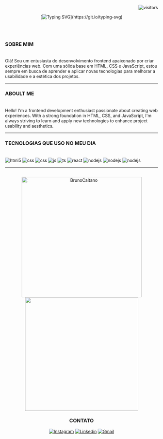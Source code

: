 <div align=right>

![visitors](https://visitor-badge.laobi.icu/badge?page_id=BrunoCaitano)

</div>

<div align=center>

[![Typing SVG](https://readme-typing-svg.herokuapp.com?font=Fira+Code&pause=1000&width=650&separator=%4C&lines=Hello%2CThere!+This+is+Bruno+Caitano,+Nice+to+meet+you!)](https://git.io/typing-svg)

</div> <br><br>

### SOBRE MIM <br><br>

 <p>Olá! Sou um entusiasta do desenvolvimento frontend apaixonado por criar experiências web. Com uma sólida base em HTML, CSS e JavaScript, estou sempre em busca de aprender e aplicar novas tecnologias para melhorar a usabilidade e a estética dos projetos.</p><hr>

### ABOULT ME <br><br>
<p>Hello! I'm a frontend development enthusiast passionate about creating web experiences. With a strong foundation in HTML, CSS, and JavaScript, I'm always striving to learn and apply new technologies to enhance project usability and aesthetics.</p><hr>

### TECNOLOGIAS QUE USO NO MEU DIA <br><br>


<div style="display: inline_block">
  <img align="center" alt="html5" src="https://img.shields.io/badge/HTML5-E34F26?style=for-the-badge&logo=html5&logoColor=white" />
  <img align="center" alt="css" src="https://img.shields.io/badge/CSS3-1572B6?style=for-the-badge&logo=css3&logoColor=white" />
  <img align="center" alt="css" src="https://img.shields.io/badge/VSCODE-1572B6?style=for-the-badge&logo=visualstudio&logoColor=white" />
  <img align="center" alt="js" src="https://img.shields.io/badge/JavaScript-F7DF1E?style=for-the-badge&logo=javascript&logoColor=black" />
  <img align="center" alt="ts" src="https://img.shields.io/badge/TypeScript-007ACC?style=for-the-badge&logo=typescript&logoColor=white" />
  <img align="center" alt="react" src="https://img.shields.io/badge/React-20232A?style=for-the-badge&logo=react&logoColor=61DAFB" />
  <img align="center" alt="nodejs" src="https://img.shields.io/badge/Node.js-43853D?style=for-the-badge&logo=node.js&logoColor=white" />
  <img align="center" alt="nodejs" src="https://img.shields.io/badge/Sass-CC6699?style=for-the-badge&logo=sass&logoColor=white" />
  <img align="center" alt="nodejs" src="https://img.shields.io/badge/MySQL-00000F?style=for-the-badge&logo=mysql&logoColor=white" />
</div><hr><br>


<div align= center>
    <a href="https://github.com/denvercoder1/github-readme-streak-stats" title="Go to Source">
      <img width=395 src="https://github-readme-streak-stats.herokuapp.com/?user=BrunoCaitano&theme=transparent&border_color=white_border=true" alt="BrunoCaitano" />
    </a>
    <a href="https://github.com/anuraghazra/github-readme-stats" title="Go to Source">
      <img width=373 src="https://github-readme-stats.vercel.app/api?username=BrunoCaitano&show_icons=true&theme=transparent&border_color=white_border=true" />
    </a>
  </div>

<div align=center>

### CONTATO

[![Instagram](https://img.shields.io/badge/Instagram-E4405F?style=for-the-badge&logo=instagram&logoColor=white)](https://www.instagram.com/marquesbruno94/)
[![Linkedin](https://img.shields.io/badge/LinkedIn-0077B5?style=for-the-badge&logo=linkedin&logoColor=white)](https://www.linkedin.com/in/brunocaitano)
[![Gmail](https://img.shields.io/badge/Gmail-D14836?style=for-the-badge&logo=gmail&logoColor=white)](mailto:dev.bmcaitano@gmail.com)
</div>

<!--
**BrunoCaitano/BrunoCaitano** is a ✨ _special_ ✨ repository because its `README.md` (this file) appears on your GitHub profile.

Here are some ideas to get you started:

- 🔭 I’m currently working on ...
- 🌱 I’m currently learning ...
- 👯 I’m looking to collaborate on ...
- 🤔 I’m looking for help with ...
- 💬 Ask me about ...
- 📫 How to reach me: ...
- 😄 Pronouns: ...
- ⚡ Fun fact: ...
-->
